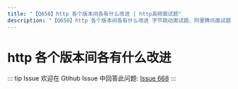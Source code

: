 ```yaml
---
title: "【Q650】http 各个版本间各有什么改进 | http高频面试题"
description: "【Q650】http 各个版本间各有什么改进 字节跳动面试题、阿里腾讯面试题、美团小米面试题。"
---
```


# http 各个版本间各有什么改进

::: tip Issue
欢迎在 Gtihub Issue 中回答此问题: [Issue 668](https://github.com/shfshanyue/Daily-Question/issues/668)
:::
